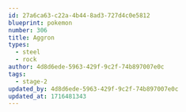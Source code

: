 ```yaml
---
id: 27a6ca63-c22a-4b44-8ad3-727d4c0e5812
blueprint: pokemon
number: 306
title: Aggron
types:
  - steel
  - rock
author: 4d8d6ede-5963-429f-9c2f-74b897007e0c
tags:
  - stage-2
updated_by: 4d8d6ede-5963-429f-9c2f-74b897007e0c
updated_at: 1716481343
---
```

